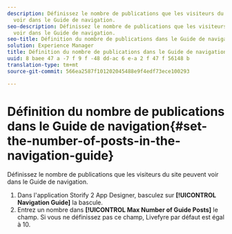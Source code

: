 ```yaml
---
description: Définissez le nombre de publications que les visiteurs du site peuvent
  voir dans le Guide de navigation.
seo-description: Définissez le nombre de publications que les visiteurs du site peuvent
  voir dans le Guide de navigation.
seo-title: Définition du nombre de publications dans le Guide de navigation
solution: Experience Manager
title: Définition du nombre de publications dans le Guide de navigation
uuid: 8 baee 47 a -7 f 9 f -48 dd-ac 6 e-a 2 f 47 f 56148 b
translation-type: tm+mt
source-git-commit: 566ea2587f101202045488e9f4edf73ece100293

---
```



# Définition du nombre de publications dans le Guide de navigation{#set-the-number-of-posts-in-the-navigation-guide}

Définissez le nombre de publications que les visiteurs du site peuvent voir dans le Guide de navigation.

1. Dans l'application Storify 2 App Designer, basculez sur **[!UICONTROL Navigation Guide]** la bascule.
1. Entrez un nombre dans **[!UICONTROL Max Number of Guide Posts]** le champ. Si vous ne définissez pas ce champ, Livefyre par défaut est égal à 10.
